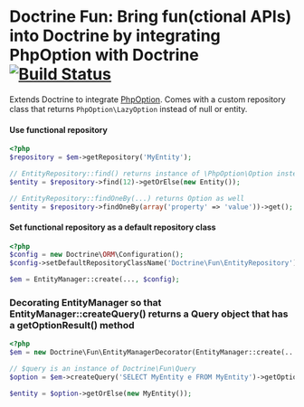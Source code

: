 # Doctrine Fun: Bring fun(ctional APIs) into Doctrine by integrating PhpOption with Doctrine [![Build Status](https://secure.travis-ci.org/lstrojny/doctrine-fun.png?branch=master)](https://travis-ci.org/lstrojny/doctrine-fun)

Extends Doctrine to integrate [PhpOption](https://github.com/schmittjoh/php-option). Comes with a custom repository class that returns `PhpOption\LazyOption` instead of null or entity.


#### Use functional repository
```php
<?php
$repository = $em->getRepository('MyEntity');

// EntityRepository::find() returns instance of \PhpOption\Option instead of plain entity
$entity = $repository->find(12)->getOrElse(new Entity());

// EntityRepository::findOneBy(...) returns Option as well
$entity = $repository->findOneBy(array('property' => 'value'))->get();
```

#### Set functional repository as a default repository class
```php
<?php
$config = new Doctrine\ORM\Configuration();
$config->setDefaultRepositoryClassName('Doctrine\Fun\EntityRepository');

$em = EntityManager::create(..., $config);
```

### Decorating EntityManager so that EntityManager::createQuery() returns a Query object that has a getOptionResult() method
```php
<?php
$em = new Doctrine\Fun\EntityManagerDecorator(EntityManager::create(..., $config));

// $query is an instance of Doctrine\Fun\Query
$option = $em->createQuery('SELECT MyEntity e FROM MyEntity')->getOptionResult();

$entity = $option->getOrElse(new MyEntity());
```
